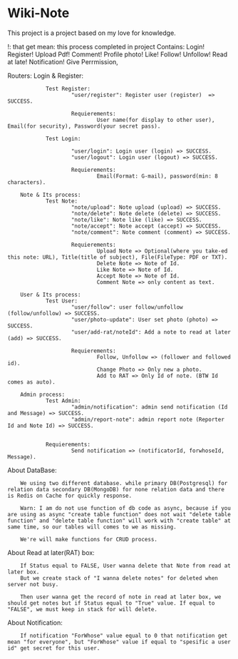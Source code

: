 # Wiki-Note
This project is a project based on my love for knowledge.

!: that get mean: this process completed in project
Contains: 
        Login!
        Register! 
        Upload Pdf!
        Comment!
        Profile photo! 
        Like!
        Follow!
        Unfollow!
        Read at late!
        Notification!
        Give Perrmission,  



Routers:
        Login & Register:

                Test Register:
                        "user/register": Register user (register)  =>  SUCCESS.

                        Requierements: 
                                User name(for display to other user), Email(for security), Password(your secret pass).
                
                Test Login: 

                        "user/login": Login user (login) => SUCCESS.
                        "user/logout": Login user (logout) => SUCCESS.
                        
                        Requierements: 
                                Email(Format: G-mail), password(min: 8 characters).
        
        Note & Its process:
                Test Note:
                        "note/upload": Note upload (upload) => SUCCESS.
                        "note/delete": Note delete (delete) => SUCCESS.
                        "note/like": Note like (like) => SUCCESS.
                        "note/accept": Note accept (accept) => SUCCESS.
                        "note/comment": Note comment (comment) => SUCCESS.
                
                        Requierements:
                                Upload Note => Optional(where you take-ed this note: URL), Title(title of subject), File(FileType: PDF or TXT).
                                Delete Note => Note of Id.
                                Like Note => Note of Id.
                                Accept Note => Note of Id.
                                Comment Note => only content as text.  
       
        User & Its process: 
                Test User:
                        "user/follow": user follow/unfollow (follow/unfollow) => SUCCESS.
                        "user/photo-update": User set photo (photo) => SUCCESS.
                        "user/add-rat/noteId": Add a note to read at later (add) => SUCCESS.

                        Requierements: 
                                Follow, Unfollow => (follower and followed id).
                                Change Photo => Only new a photo.
                                Add to RAT => Only Id of note. (BTW Id comes as auto).

        Admin process:
                Test Admin:
                        "admin/notification": admin send notification (Id and Message) => SUCCESS.
                        "admin/report-note": admin report note (Reporter Id and Note Id) => SUCCESS.


                Requierements: 
                        Send notification => (notificatorId, forwhoseId, Message).

About DataBase:

        We using two different database. while primary DB(Postgresql) for relation data secondary DB(MongoDB) for none relation data and there is Redis on Cache for quickly response.
        
        Warn: I am do not use function of db code as async, because if you are using as async "create table function" does not wait "delete table function" and "delete table function" will work with "create table" at same time, so our tables will comes to we as missing.

        We're will make functions for CRUD process.  


About Read at later(RAT) box:
       
        If Status equal to FALSE, User wanna delete that Note from read at later box. 
        But we create stack of "I wanna delete notes" for deleted when server not busy.
        
        Then user wanna get the record of note in read at later box, we should get notes but if Status equal to "True" value. If equal to "FALSE", we must keep in stack for will delete.


About Notification: 
        
        If notification "ForWhose" value equal to 0 that notification get mean "for everyone", but "ForWhose" value if equal to "spesific a user id" get secret for this user.